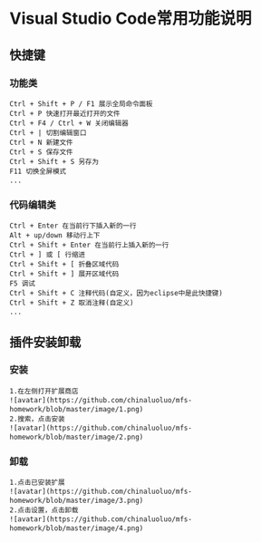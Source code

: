 # Visual Studio Code常用功能说明
## **快捷键**
### 功能类
    Ctrl + Shift + P / F1 展示全局命令面板
    Ctrl + P 快速打开最近打开的文件
    Ctrl + F4 / Ctrl + W 关闭编辑器
    Ctrl + | 切割编辑窗口
    Ctrl + N 新建文件
    Ctrl + S 保存文件
    Ctrl + Shift + S 另存为
    F11 切换全屏模式
    ...
### 代码编辑类
    Ctrl + Enter 在当前行下插入新的一行
    Alt + up/down 移动行上下
    Ctrl + Shift + Enter 在当前行上插入新的一行
    Ctrl + ] 或 [ 行缩进
    Ctrl + Shift + [ 折叠区域代码
    Ctrl + Shift + ] 展开区域代码
    F5 调试
    Ctrl + Shift + C 注释代码(自定义，因为eclipse中是此快捷键)
    Ctrl + Shift + Z 取消注释(自定义)
    ...
## **插件安装卸载**
### 安装
    1.在左侧打开扩展商店
    ![avatar](https://github.com/chinaluoluo/mfs-homework/blob/master/image/1.png)
    2.搜索，点击安装
    ![avatar](https://github.com/chinaluoluo/mfs-homework/blob/master/image/2.png)
### 卸载
    1.点击已安装扩展
    ![avatar](https://github.com/chinaluoluo/mfs-homework/blob/master/image/3.png)
    2.点击设置，点击卸载
    ![avatar](https://github.com/chinaluoluo/mfs-homework/blob/master/image/4.png)



